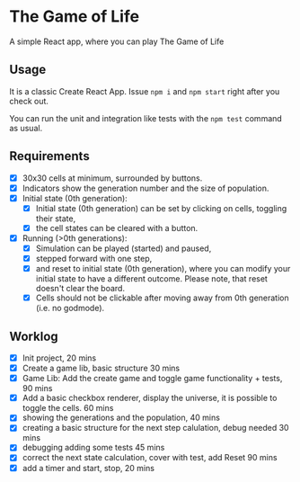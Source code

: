 # The Game of Life

A simple React app, where you can play The Game of Life

## Usage

It is a classic Create React App. Issue `npm i` and `npm start` right after you check out.

You can run the unit and integration like tests with the `npm test` command as usual.

## Requirements

- [x] 30x30 cells at minimum, surrounded by buttons.
- [x] Indicators show the generation number and the size of population.
- [x] Initial state (0th generation):
  - [x] Initial state (0th generation) can be set by clicking on cells, toggling their state,
  - [x] the cell states can be cleared with a button.
- [x] Running (>0th generations):
  - [x] Simulation can be played (started) and paused,
  - [x] stepped forward with one step,
  - [x] and reset to initial state (0th generation), where you can modify your initial state to have a different outcome. Please note, that reset doesn't clear the board.
  - [x] Cells should not be clickable after moving away from 0th generation (i.e. no godmode).

## Worklog

- [x] Init project, 20 mins
- [x] Create a game lib, basic structure 30 mins
- [x] Game Lib: Add the create game and toggle game functionality + tests, 90 mins
- [x] Add a basic checkbox renderer, display the universe, it is possible
      to toggle the cells. 60 mins
- [x] showing the generations and the population, 40 mins
- [x] creating a basic structure for the next step calulation, debug needed 30 mins
- [x] debugging adding some tests 45 mins
- [x] correct the next state calculation, cover with test, add Reset 90 mins
- [x] add a timer and start, stop, 20 mins